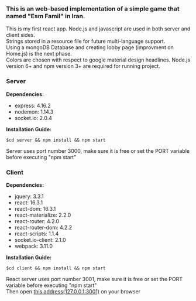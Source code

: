 ### This is an web-based implementation of a simple game that named "Esm Famil" in Iran.

 This is my first react app.
 Node.js and javascript are used in both server and client sides.  
 Strings stored in a resource file for future multi-language support.  
 Using a mongoDB Database and creating lobby page (improvment on Home.js) is the next phase.  
 Colors are chosen with respect to google material design headlines.
 Node.js version 6+ and npm version 3+ are required for running project.



### Server

**Dependencies:** 
* express: 4.16.2
* nodemon: 1.14.3
* socket.io: 2.0.4

**Installation Guide:**  
```
$cd server && npm install && npm start
```

 Server uses port number 3000, make sure it is free or set the PORT variable before executing "npm start"

### Client

**Dependencies:** 
* jquery: 3.3.1
* react: 16.3.1
* react-dom: 16.3.1
* react-materialize: 2.2.0
* react-router: 4.2.0
* react-router-dom: 4.2.2
* react-scripts: 1.1.4
* socket.io-client: 2.1.0
* webpack: 3.11.0

**Installation Guide:**  
```
$cd client && npm install && npm start  
```
 React server uses port number 3001, make sure it is free or set the PORT variable before executing "npm start"  
 Then open [this address(127.0.0.1:3001)](http:\\localhost:3001) on your browser

